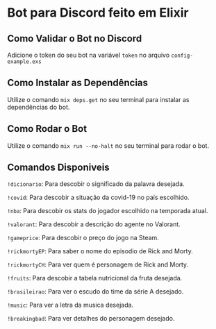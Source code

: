 # Bot para Discord feito em Elixir

## Como Validar o Bot no Discord

Adicione o token do seu bot na variável `token` no arquivo `config-example.exs`

## Como Instalar as Dependências

Utilize o comando `mix deps.get` no seu terminal para instalar as dependências do bot.

## Como Rodar o Bot

Utilize o comando `mix run --no-halt` no seu terminal para rodar o bot.

## Comandos Disponiveis

`!dicionario`: Para descobir o significado da palavra desejada.

`!covid`: Para descobir a situação da covid-19 no país escolhido.

`!nba`: Para descobir os stats do jogador escolhido na temporada atual.

`!valorant`: Para descobir a descrição do agente no Valorant.

`!gameprice`: Para descobir o preço do jogo na Steam.

`!rickmortyEP`: Para saber o nome do episodio de Rick and Morty.

`!rickmortyCH`: Para ver quem é personagem de Rick and Morty.

`!fruits`: Para descobir a tabela nutricional da fruta desejada.

`!brasileirao`: Para ver o escudo do time da série A desejado.

`!music`: Para ver a letra da musica desejada.

`!breakingbad`: Para ver detalhes do personagem desejado.

